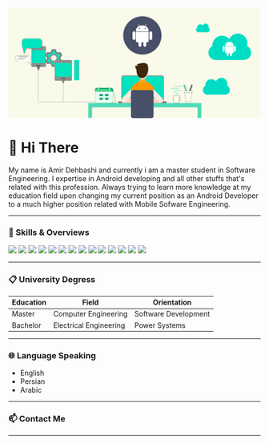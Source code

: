 <img src="Header.png" width="fill">

# 👋 Hi There

My name is Amir Dehbashi and currently i am a master student in Software Engineering. I expertise in Android developing and all other stuffs that's related with this profession. Always trying to learn more knowledge at my education field upon changing my current position as an Android Developer to a much higher position related with Mobile Sofware Engineering.

-----------------------------------------------------------------------------------------------------------------------------------------------------------------------------------

### 💪 Skills & Overviews

![](https://img.shields.io/badge/OS-Windows-informational?style=flat&color=0078D6)
![](https://img.shields.io/badge/Languages-Kotlin-informational?style=flat&color=0095DS)
![](https://img.shields.io/badge/Languages-Java-informational?style=flat&color=007396)
![](https://img.shields.io/badge/Languages-Swift-informational?style=flat&color=FA7343)
![](https://img.shields.io/badge/Tools-AndroidStudio-informational?style=flat&color=3DDC84)
![](https://img.shields.io/badge/Tools-Ios-informational?style=flat&color=000000)
![](https://img.shields.io/badge/Tools-Postman-informational?style=flat&color=FF6C37)
![](https://img.shields.io/badge/Tools-Fork-informational?style=flat&color=00AFF0)
![](https://img.shields.io/badge/Tools-Github-informational?style=flat&color=6f42c1)
![](https://img.shields.io/badge/Tools-GooglePlay-informational?style=flat&color=000000)
![](https://img.shields.io/badge/Tools-Trello-informational?style=flat&color=0079BF)
![](https://img.shields.io/badge/Design-AdobePs-informational?style=flat&color=31A8FF)
![](https://img.shields.io/badge/Design-AdobeXd-informational?style=flat&color=FF61F6)
![](https://img.shields.io/badge/Design-AdobeAi-informational?style=flat&color=FF9A00)

-----------------------------------------------------------------------------------------------------------------------------------------------------------------------------------

### 📋 University Degress

Education | Field | Orientation
------------ | ------------- | -------------
Master | Computer Engineering | Software Development
Bachelor | Electrical Engineering | Power Systems

-----------------------------------------------------------------------------------------------------------------------------------------------------------------------------------

### 🌐 Language Speaking

* English <br/>
* Persian <br/>
* Arabic

-----------------------------------------------------------------------------------------------------------------------------------------------------------------------------------

### 📫 Contact Me



-----------------------------------------------------------------------------------------------------------------------------------------------------------------------------------

<!--- ### 📈 Stats --->

<!--- ![](https://github-readme-stats.vercel.app/api?username=A-Dehbashi&theme=vue-dark&show_icons=true&count_private=true) --->
<!--- ![](https://github-readme-stats.vercel.app/api/top-langs/?username=A-Dehbashi&theme=vue-dark&layout=compact) --->
